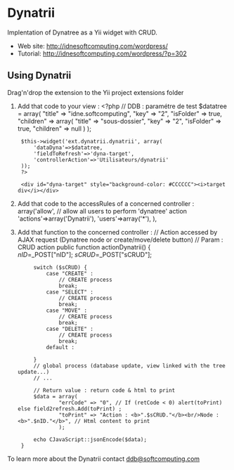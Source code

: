 Dynatrii
========
Implentation of Dynatree as a Yii widget with CRUD.

* Web site: http://idnesoftcomputing.com/wordpress/
* Tutorial: http://idnesoftcomputing.com/wordpress/?p=302

Using Dynatrii
--------------
Drag'n'drop the extension to the Yii project extensions folder

1. Add that code to your view :
		<?php
		// DDB : paramétre de test 
		$datatree = array(
			"title" => "idne.softcomputing",
			"key" => "2",
			"isFolder" => true,
			"children" => array(
				"title" => "sous-dossier",
				"key" => "2",
				"isFolder" => true,
				"children" => null
			)
		);
	
		$this->widget('ext.dynatrii.dynatrii', array(
			'dataDyna'=>$datatree,
			'fieldToRefresh'=>'dyna-target',
			'controllerAction'=>'Utilisateurs/dynatrii'
		)); 
		?>
	
		<div id="dyna-target" style="background-color: #CCCCCC"><i>target div</i></div>
2. Add that code to the accessRules of a concerned controller :
		array('allow', // allow all users to perform 'dynatree' action
				'actions'=>array('Dynatrii'),
				'users'=>array('*'),
		),
3. Add that function to the concerned controller :
		// Action accessed by AJAX request (Dynatree node or create/move/delete button) 
		// Param : CRUD action
		public function actionDynatrii()
		{	
			$nID=$_POST["nID"];
			$sCRUD=$_POST["sCRUD"];
	
			switch ($sCRUD) {
				case "CREATE" :
					// CREATE process
					break;
				case "SELECT" :
					// CREATE process
					break;
				case "MOVE" :
					// CREATE process
					break;
				case "DELETE" :
					// CREATE process
					break;
			 	default :
			 	
			}
			// global process (database update, view linked with the tree update...)
			// ...
			 
			// Return value : return code & html to print
			$data = array(
					"errCode" => "0", // If (retCode < 0) alert(toPrint) else field2refresh.Add(toPrint) ; 
					"toPrint" => "Action : <b>".$sCRUD."</b><br/>Node : <b>".$nID."</b>", // Html content to print
					);
			
			echo CJavaScript::jsonEncode($data);
		}
To learn more about the Dynatrii contact ddb@softcomputing.com
